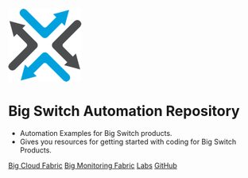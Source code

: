 ![](assets/images/bigswitch.png)

# Big Switch Automation Repository

* Automation Examples for Big Switch products.
* Gives you resources for getting started with coding for Big Switch Products.

[Big Cloud Fabric](bcf-overview.md)
[Big Monitoring Fabric](bmf/bmf-overview.md)
[Labs](https://labs.bigswitch.com)
[GitHub](https://github.com/bigswitch/sample-scripts)
